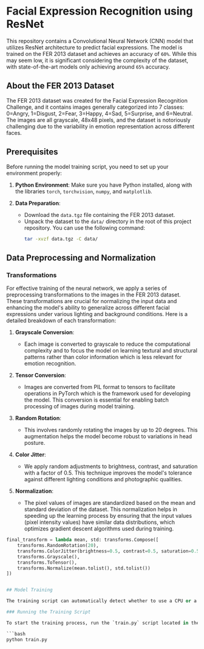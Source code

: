 # Facial Expression Recognition using ResNet

This repository contains a Convolutional Neural Network (CNN) model that utilizes ResNet architecture to predict facial expressions. The model is trained on the FER 2013 dataset and achieves an accuracy of `60%`. While this may seem low, it is significant considering the complexity of the dataset, with state-of-the-art models only achieving around `65%` accuracy.

## About the FER 2013 Dataset

The FER 2013 dataset was created for the Facial Expression Recognition Challenge, and it contains images generally categorized into 7 classes: 0=Angry, 1=Disgust, 2=Fear, 3=Happy, 4=Sad, 5=Surprise, and 6=Neutral. The images are all grayscale, 48x48 pixels, and the dataset is notoriously challenging due to the variability in emotion representation across different faces.

## Prerequisites

Before running the model training script, you need to set up your environment properly:

1. **Python Environment**: Make sure you have Python installed, along with the libraries `torch`, `torchvision`, `numpy`, and `matplotlib`.

2. **Data Preparation**:
   - Download the `data.tgz` file containing the FER 2013 dataset.
   - Unpack the dataset to the `data/` directory in the root of this project repository. You can use the following command:
     ```bash
     tar -xvzf data.tgz -C data/
     ```
## Data Preprocessing and Normalization

### Transformations

For effective training of the neural network, we apply a series of preprocessing transformations to the images in the FER 2013 dataset. These transformations are crucial for normalizing the input data and enhancing the model's ability to generalize across different facial expressions under various lighting and background conditions. Here is a detailed breakdown of each transformation:

1. **Grayscale Conversion**: 
   - Each image is converted to grayscale to reduce the computational complexity and to focus the model on learning textural and structural patterns rather than color information which is less relevant for emotion recognition.

2. **Tensor Conversion**:
   - Images are converted from PIL format to tensors to facilitate operations in PyTorch which is the framework used for developing the model. This conversion is essential for enabling batch processing of images during model training.

3. **Random Rotation**:
   - This involves randomly rotating the images by up to 20 degrees. This augmentation helps the model become robust to variations in head posture.

4. **Color Jitter**:
   - We apply random adjustments to brightness, contrast, and saturation with a factor of 0.5. This technique improves the model's tolerance against different lighting conditions and photographic qualities.

5. **Normalization**:
   - The pixel values of images are standardized based on the mean and standard deviation of the dataset. This normalization helps in speeding up the learning process by ensuring that the input values (pixel intensity values) have similar data distributions, which optimizes gradient descent algorithms used during training.

```python
final_transform = lambda mean, std: transforms.Compose([
    transforms.RandomRotation(20),
    transforms.ColorJitter(brightness=0.5, contrast=0.5, saturation=0.5),
    transforms.Grayscale(),
    transforms.ToTensor(),
    transforms.Normalize(mean.tolist(), std.tolist())
])


## Model Training

The training script can automatically detect whether to use a CPU or a GPU (with CUDA available). It will utilize the GPU if available, which significantly speeds up the training process.

### Running the Training Script

To start the training process, run the `train.py` script located in the root directory:

```bash
python train.py
